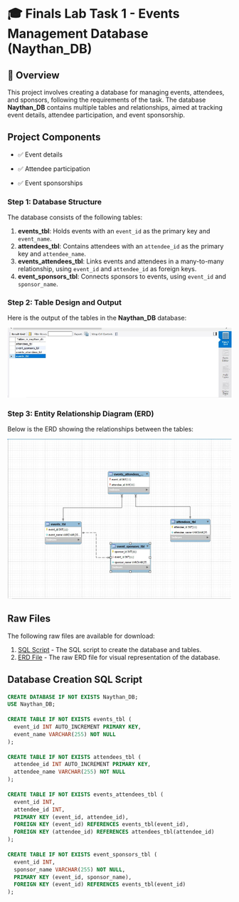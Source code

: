 # 🎓 Finals Lab Task 1 - Events Management Database (Naythan_DB)

## 📝 Overview

This project involves creating a database for managing events, attendees, and sponsors, following the requirements of the task. The database **Naythan_DB** contains multiple tables and relationships, aimed at tracking event details, attendee participation, and event sponsorship.

## Project Components

- ✅ Event details

- ✅ Attendee participation

- ✅ Event sponsorships

### Step 1: Database Structure

The database consists of the following tables:

1. **events_tbl**: Holds events with an `event_id` as the primary key and `event_name`.
2. **attendees_tbl**: Contains attendees with an `attendee_id` as the primary key and `attendee_name`.
3. **events_attendees_tbl**: Links events and attendees in a many-to-many relationship, using `event_id` and `attendee_id` as foreign keys.
4. **event_sponsors_tbl**: Connects sponsors to events, using `event_id` and `sponsor_name`.

### Step 2: Table Design and Output

Here is the output of the tables in the **Naythan_DB** database:

![Tables Output](Images/TABLES.jpg)

### Step 3: Entity Relationship Diagram (ERD)

Below is the ERD showing the relationships between the tables:

![ERD](Images/ERD.jpg)

## Raw Files

The following raw files are available for download:

1. [SQL Script](https://github.com/NaythanIsME/EDM-Portfolio/blob/main/Finals%20Task%201/Files/naytheen.sql) - The SQL script to create the database and tables.
2. [ERD File](https://github.com/NaythanIsME/EDM-Portfolio/blob/main/Finals%20Task%201/Files/naythan.mwb) - The raw ERD file for visual representation of the database.

## Database Creation SQL Script

```sql
CREATE DATABASE IF NOT EXISTS Naythan_DB;
USE Naythan_DB;

CREATE TABLE IF NOT EXISTS events_tbl (
  event_id INT AUTO_INCREMENT PRIMARY KEY,
  event_name VARCHAR(255) NOT NULL
);

CREATE TABLE IF NOT EXISTS attendees_tbl (
  attendee_id INT AUTO_INCREMENT PRIMARY KEY,
  attendee_name VARCHAR(255) NOT NULL
);

CREATE TABLE IF NOT EXISTS events_attendees_tbl (
  event_id INT,
  attendee_id INT,
  PRIMARY KEY (event_id, attendee_id),
  FOREIGN KEY (event_id) REFERENCES events_tbl(event_id),
  FOREIGN KEY (attendee_id) REFERENCES attendees_tbl(attendee_id)
);

CREATE TABLE IF NOT EXISTS event_sponsors_tbl (
  event_id INT,
  sponsor_name VARCHAR(255) NOT NULL,
  PRIMARY KEY (event_id, sponsor_name),
  FOREIGN KEY (event_id) REFERENCES events_tbl(event_id)
);
